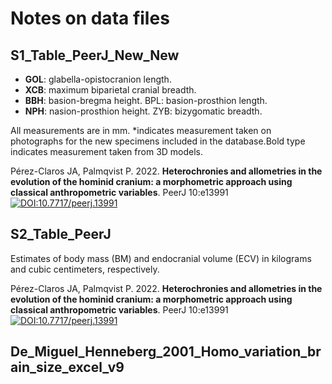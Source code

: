  
# Notes on data files

## S1_Table_PeerJ_New_New
 - **GOL**: glabella-opistocranion length. 
 - **XCB**: maximum biparietal cranial breadth. 
 - **BBH**: basion-bregma height. BPL: basion-prosthion length. 
 - **NPH**: nasion-prosthion height. ZYB: bizygomatic breadth. 

All measurements are in mm. *indicates measurement taken on photographs for the new specimens included in the database.Bold type indicates measurement taken from 3D models.

Pérez-Claros JA, Palmqvist P. 2022. **Heterochronies and allometries in the evolution of the hominid cranium: a morphometric approach using classical anthropometric variables**. PeerJ 10:e13991 
[![DOI:10.7717/peerj.13991](https://zenodo.org/badge/DOI/10.1007/978-3-319-76207-4_15.svg)](hhttps://doi.org/10.7717/peerj.13991)

## S2_Table_PeerJ
Estimates of body mass (BM) and endocranial volume (ECV) in kilograms and cubic centimeters, respectively.

Pérez-Claros JA, Palmqvist P. 2022. **Heterochronies and allometries in the evolution of the hominid cranium: a morphometric approach using classical anthropometric variables**. PeerJ 10:e13991 
[![DOI:10.7717/peerj.13991](https://zenodo.org/badge/DOI/10.1007/978-3-319-76207-4_15.svg)](hhttps://doi.org/10.7717/peerj.13991)

## De_Miguel_Henneberg_2001_Homo_variation_brain_size_excel_v9